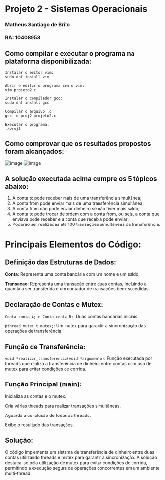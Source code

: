 # Projeto 2 - Sistemas Operacionais

### Matheus Santiago de Brito

### RA: 10408953

## Como compilar e executar o programa na plataforma disponibilizada:
```
Instalar o editor vim:
sudo dnf install vim

Abrir e editar o programa com o vim:
vim projeto2.c

Instalar o compilador gcc:
sudo dnf install gcc

Compilar o arquivo .c
gcc -o proj2 projeto2.c

Executar o programa:
./proj2
```

## Como comprovar que os resultados propostos foram alcançados:
![image](https://github.com/matheus-sdb/Sistemas-OP/assets/160658617/f237589d-1ea6-4298-b109-e0a44696d434)
![image](https://github.com/matheus-sdb/Sistemas-OP/assets/160658617/ed11b37e-48ff-4791-913b-c0a4480b4206)

## A solução executada acima cumpre os 5 tópicos abaixo:
1. A conta to pode receber mais de uma transferência simultânea;
2. A conta from pode enviar mais de uma transferência simultânea;
3. A conta from não pode enviar dinheiro se não tiver mais saldo;
4. A conta to pode trocar de ordem com a conta from, ou seja, a conta que enviava pode receber e a conta que recebia pode enviar;
5. Poderão ser realizadas até 100 transações simultâneas de transferência.


# Principais Elementos do Código:
## Definição das Estruturas de Dados:
**Conta**: Representa uma conta bancária com um nome e um saldo.

**Transacao**: Representa uma transação entre duas contas, incluindo a quantia a ser transferida e um contador de transações bem-sucedidas.


## Declaração de Contas e Mutex:
`Conta conta_A; e Conta conta_B;`: Duas contas bancárias iniciais.

`pthread_mutex_t mutex;`: Um mutex para garantir a sincronização das operações de transferência.


## Função de Transferência:
`void *realizar_transferencia(void *argumento)`: Função executada por threads que realiza a transferência de dinheiro entre contas com uso de mutex para evitar condições de corrida.


## Função Principal (main):
Inicializa as contas e o mutex.

Cria várias threads para realizar transações simultâneas.

Aguarda a conclusão de todas as threads.

Exibe o resultado das transações.


## Solução:

O código implementa um sistema de transferência de dinheiro entre duas contas utilizando threads e mutex para garantir a sincronização. A solução destaca-se pela utilização de mutex para evitar condições de corrida, permitindo a execução segura de operações concorrentes em um ambiente multi-thread.
